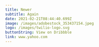```yaml
---
title: Newer
subtitle: Again
date: 2021-02-21T08:44:40.699Z
image: /images/adobestock_353437154.jpeg
logo: /images/twilio-logo.svg
buttonString: View on Dribbble
link: www.yahoo.com
---
```

